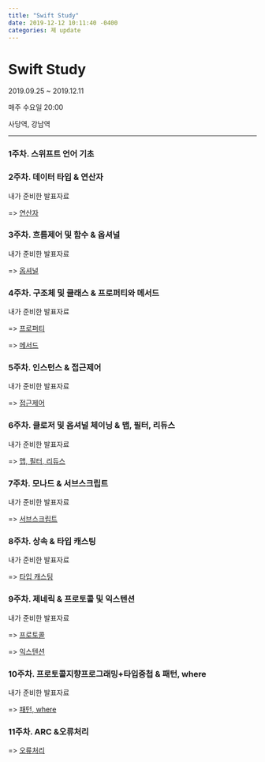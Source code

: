 ```yaml
---
title: "Swift Study"
date: 2019-12-12 10:11:40 -0400
categories: 졔 update
---
```



# Swift Study
2019.09.25 ~ 2019.12.11

매주 수요일 20:00

사당역, 강남역

---------------

### 1주차. 스위프트 언어 기초

### 2주차. 데이터 타입 & 연산자

내가 준비한 발표자료 

  => [연산자](https://blog.naver.com/taerg89/221667401407)

### 3주차. 흐름제어 및 함수 & 옵셔널

내가 준비한 발표자료 

  => [옵셔널](https://blog.naver.com/taerg89/221680630899)

### 4주차. 구조체 및 클래스 & 프로퍼티와 메서드

내가 준비한 발표자료 

  => [프로퍼티](https://blog.naver.com/taerg89/221684402254)

  => [메서드](https://blog.naver.com/taerg89/221686176978)
  

### 5주차. 인스턴스 & 접근제어

내가 준비한 발표자료 

  => [접근제어](https://blog.naver.com/taerg89/221691174685)


### 6주차. 클로저 및 옵셔널 체이닝 & 맵, 필터, 리듀스

내가 준비한 발표자료 

  => [맵, 필터, 리듀스](https://blog.naver.com/taerg89/221699865439)
  

### 7주차. 모나드 & 서브스크립트

내가 준비한 발표자료
   
  => [서브스크립트](https://blog.naver.com/taerg89/221703051721)



### 8주차. 상속 & 타입 캐스팅 

내가 준비한 발표자료
   
  => [타입 캐스팅](https://blog.naver.com/taerg89/221711564997)



### 9주차. 제네릭 & 프로토콜 및 익스텐션 

내가 준비한 발표자료
   
  => [프로토콜](https://blog.naver.com/taerg89/221717118861)
  
  => [익스텐션](https://blog.naver.com/taerg89/221718327269)
  




### 10주차. 프로토콜지향프로그래밍+타입중첩 & 패턴, where

내가 준비한 발표자료
   
  => [패턴, where](https://blog.naver.com/taerg89/221724132490)
  
  

### 11주차. ARC &오류처리

  => [오류처리](https://blog.naver.com/taerg89/221731014261)





